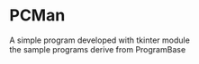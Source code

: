 # PCMan
A simple program developed with tkinter module\
the sample programs derive from ProgramBase
